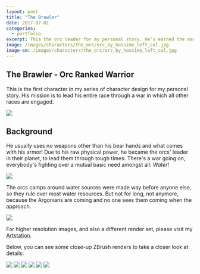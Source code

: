 ```yaml
---
layout: post
title: "The Brawler"
date: 2017-07-01
categories:
  - portfolio
excerpt: This the orc leader for my personal story. He's earned the name for a reason!
image: /images/characters/the_orc/orc_by_hossimo_left_col.jpg
image-sm: /images/characters/the_orc/orc_by_hossimo_left_col.jpg
---
```



## The Brawler - Orc Ranked Warrior

This is the first character in my series of character design for my personal story. His mission is to lead his entire race through a war in which all other races are engaged.
  

![](/images/characters/the_orc/orc_by_hossimo_all_col.jpg)
  

## Background
  

He usually uses no weapons other than his bear hands and what comes with his armor! Due to his raw physical power, he became the orcs' leader in their planet, to lead them through tough times.
There's a war going on, everybody's fighting over a mutual basic need amongst all: *Water*!

![](/images/characters/the_orc/orc_by_hossimo_front_col.jpg)

The orcs camps around water sources were made way before anyone else, so they rule over most water resources. But not for long, not anymore, because the Argonians are coming and no one sees them coming when the approach.

![](/images/characters/the_orc/orc_by_hossimo_right_col.jpg)

For higher resolution images, and also a different render set, please visit my [Artstation](https://www.artstation.com/artwork/lWZBV).

  Below, you can see some close-up ZBrush renders to take a closer look at details:

![](/images/characters/the_orc/orc_by_hossimo_1.jpg)
![](/images/characters/the_orc/orc_by_hossimo_2.jpg)
![](/images/characters/the_orc/orc_by_hossimo_3.jpg)
![](/images/characters/the_orc/orc_by_hossimo_4.jpg)
![](/images/characters/the_orc/orc_by_hossimo_5.jpg)
![](/images/characters/the_orc/orc_by_hossimo_6.jpg)